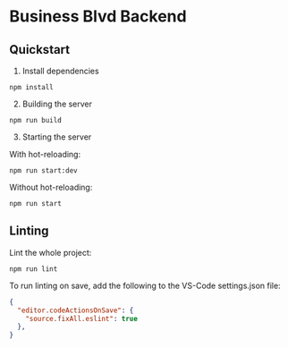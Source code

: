# Business Blvd Backend

## Quickstart

1) Install dependencies
```shell
npm install 
```
2) Building the server
```shell
npm run build
```
3) Starting the server

With hot-reloading:
```shell
npm run start:dev
```
Without hot-reloading:
```shell
npm run start
```

## Linting

Lint the whole project:
```shell
npm run lint
```
To run linting on save, add the following to the VS-Code settings.json file:
```json
{
  "editor.codeActionsOnSave": {
    "source.fixAll.eslint": true
  },
}
```
